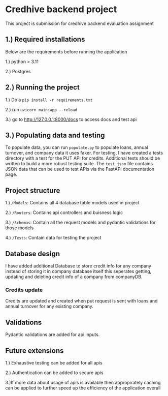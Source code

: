 
# Credhive backend project

This project is submission for credhive backend evaluation assignment

## 1.) Required installations
Below are the requirements before running the application

1.) python > 3.11 

2.) Postgres 

## 2.) Running the project

1.) Do a ```pip install -r requirements.txt ``` 

2.) run 
```uvicorn main:app --reload```

3.) go to http://127.0.0.1:8000/docs to access docs and test api 

## 3.) Populating data and testing 

To populate data, you can run ```populate.py``` to populate loans, annual turnover, and company data it uses faker. For testing, I have created a tests directory with a test for the PUT API for credits. Additional tests should be written to build a more robust testing suite. The ```test_json``` file contains JSON data that can be used to test APIs via the FastAPI documentation page.




## Project structure

1.) ```/Models```: Contains all 4 database table models used in project 

2.) ```/Routers```: Contains api controllers and buisness logic

3.) ```/Schemas```: Contain all the request models and pydantic validations for those models

4.) ```/Tests```: Contain data for testing the project

## Database design

I have added additional Database to store credit info for any company instead of storing it in company database itself this seperates getting, updating and deleting credit info of a company from companyDB. 

### Credits update
 
Credits are updated and created when put request is sent with loans and annual turnover for any existing company.



## Validations

Pydantic validations are added for api inputs. 

## Future extensions

1.) Exhaustive testing can be added for all apis

2.) Authentication can be added to secure apis

3.)If more data about usage of apis is available then appropirately caching can be applied to further speed up the efficiency of the application overall 
